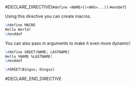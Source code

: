 #DECLARE_DIRECTIVE(`#define <NAME>[(<ARG>...)]` `#enddef`)

Using this directive you can create macros.
```md
\#define MACRO
Hello World!
\#enddef
```

You can also pass in arguments to make it even more dynamic!
```md
\#define GREET(NAME; LASTNAME)
Hello %NAME %LASTNAME!
\#enddef

\#GREET(Bingus; Dingus)
```

#DECLARE_END_DIRECTIVE
